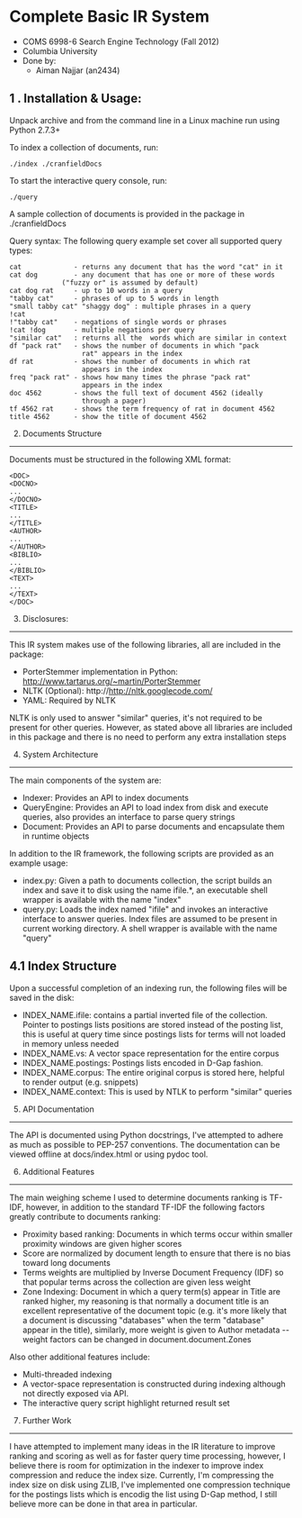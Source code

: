 # Complete Basic IR System
* COMS 6998-6 Search Engine Technology (Fall 2012)
* Columbia University
* Done by:
  * Aiman Najjar (an2434)


1 . Installation & Usage:
--------------------------
Unpack archive and from the command line in a Linux machine run using Python 2.7.3+

To index a collection of documents, run:

    ./index ./cranfieldDocs


To start the interactive query console, run:

    ./query

A sample collection of documents is provided in the package in ./cranfieldDocs

Query syntax: The following query example set cover all supported query types:


    cat             - returns any document that has the word "cat" in it
    cat dog         - any document that has one or more of these words
                 ("fuzzy or" is assumed by default)
    cat dog rat     - up to 10 words in a query
    "tabby cat"     - phrases of up to 5 words in length
    "small tabby cat" "shaggy dog" : multiple phrases in a query
    !cat
    !"tabby cat"    - negations of single words or phrases
    !cat !dog       - multiple negations per query
    "similar cat"	: returns all the  words which are similar in context
    df "pack rat"   - shows the number of documents in which "pack
                      rat" appears in the index
    df rat          - shows the number of documents in which rat
                      appears in the index
    freq "pack rat" - shows how many times the phrase "pack rat"
                      appears in the index
    doc 4562        - shows the full text of document 4562 (ideally
                      through a pager)
    tf 4562 rat     - shows the term frequency of rat in document 4562
    title 4562      - show the title of document 4562


2. Documents Structure
--------------------------
Documents must be structured in the following XML format:


    <DOC>
    <DOCNO>
    ...
    </DOCNO>
    <TITLE>
    ...
    </TITLE>
    <AUTHOR>
    ...
    </AUTHOR>
    <BIBLIO>
    ...
    </BIBLIO>
    <TEXT>
    ...
    </TEXT>
    </DOC>


3. Disclosures:
--------------------------
This IR system makes use of the following libraries, all are included in the package:
* PorterStemmer implementation in Python: http://www.tartarus.org/~martin/PorterStemmer
* NLTK (Optional): http://http://nltk.googlecode.com/
* YAML: Required by NLTK

NLTK is only used to answer "similar" queries, it's not required to be present for other queries. However, as stated above all libraries are included in this package and there is no need to perform any extra installation steps


4. System Architecture
---------------------------------------
The main components of the system are:
* Indexer: Provides an API to index documents
* QueryEngine: Provides an API to load index from disk and execute queries, also provides an interface to parse query strings
* Document: Provides an API to parse documents and encapsulate them in runtime objects

In addition to the IR framework, the following scripts are provided as an example usage:
* index.py: Given a path to documents collection, the script builds an index and save it to disk using the name ifile.*, an executable shell wrapper is available with the name "index"
* query.py: Loads the index named "ifile" and invokes an interactive interface to answer queries. Index files are assumed to be present in current working directory. A shell wrapper is available with the name "query"

4.1 Index Structure
---------------------------------------

Upon a successful completion of an indexing run, the following files will be saved in the disk:
* INDEX_NAME.ifile: contains a partial inverted file of the collection. Pointer to postings lists positions are stored instead of the posting list, this is useful at query time since postings lists for terms will not loaded in memory unless needed
* INDEX_NAME.vs: A vector space representation for the entire corpus
* INDEX_NAME.postings: Postings lists encoded in D-Gap fashion.
* INDEX_NAME.corpus: The entire original corpus is stored here, helpful to render output (e.g. snippets) 
* INDEX_NAME.context: This is used by NTLK to perform "similar" queries


5. API Documentation
---------------------------------------
The API is documented using Python docstrings, I've attempted to adhere as much as possible to PEP-257 conventions. The documentation can be viewed offline at docs/index.html or using pydoc tool.


6. Additional Features
---------------------------------------
The main weighing scheme I used to determine documents ranking is TF-IDF, however, in addition to the standard TF-IDF the following factors greatly contribute to documents ranking:
* Proximity based ranking: Documents in which terms occur within smaller proximity windows are given higher scores
* Score are normalized by document length to ensure that there is no bias toward long documents
* Terms weights are multiplied by Inverse Document Frequency (IDF) so that popular terms across the collection are given less weight
* Zone Indexing: Document in which a query term(s) appear in Title are ranked higher, my reasoning is that normally a document title is an excellent representative of the document topic (e.g. it's more likely that a document is discussing "databases" when the term "database" appear in the title), similarly, more weight is given to Author metadata -- weight factors can be changed in document.document.Zones 

Also other additional features include: 
* Multi-threaded indexing
* A vector-space representation is constructed during indexing although not directly exposed via API.
* The interactive query script highlight returned result set

7. Further Work
---------------------------------------
I have attempted to implement many ideas in the IR literature to improve ranking and scoring as well as for faster query time processing, however, I believe there is room for optimization in the indexer to improve index compression and reduce the index size. Currently, I'm compressing the index size on disk using ZLIB, I've implemented one compression technique for the postings lists which is encodig the list using D-Gap method, I still believe more can be done in that area in particular. 


